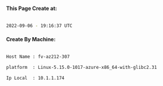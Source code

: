 
   
#### This Page Create at:

```bash

2022-09-06 - 19:16:37 UTC

```

#### Create By Machine:

```bash

Host Name : fv-az212-307

platform  : Linux-5.15.0-1017-azure-x86_64-with-glibc2.31

Ip Local  : 10.1.1.174

```

